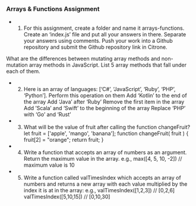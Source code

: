 ### Arrays & Functions Assignment

- 1. For this assignment, create a folder and name it arrays-functions. Create an ‘index.js’ file and put all your answers in there. Separate your answers using comments. Push your work into a Github repository and submit the Github repository link in Citrone.

What are the differences between mutating array methods and non-mutation array methods in JavaScript. List 5 array methods that fall under each of them.

- 2. Here is an array of languages: [‘C#’, ‘JavaScript’, ‘Ruby’, ‘PHP’, ‘Python’]. Perform this operation on them
     Add ‘Kotlin’ to the end of the array
     Add ‘Java’ after ‘Ruby’
     Remove the first item in the array
     Add ’Scala’ and ‘Swift’ to the beginning of the array
     Replace ‘PHP’ with ‘Go’ and ‘Rust’

- 3. What will be the value of fruit after calling the function changeFruit?
     let fruit = ['apple', 'mango', 'banana'];
     function changeFruit( fruit ) {
     fruit[2] = "orange";
     return fruit;
     }
- 4. Write a function that accepts an array of numbers as an argument. Return the maximum value in the array.
     e.g., max([4, 5, 10, -2]) // maximum value is 10

- 5. Write a function called valTimesIndex which accepts an array of numbers and returns a new array with each value multiplied by the index it is at in the array:
     e.g.,
     valTimesIndex([1,2,3]) // [0,2,6]
     valTimesIndex([5,10,15]) // [0,10,30]
